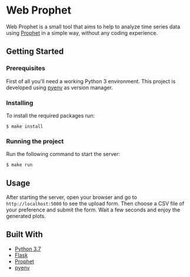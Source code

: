 # Web Prophet

Web Prophet is a small tool that aims to help to analyze time series data using [Prophet](https://facebook.github.io/prophet/) in a simple way, without any coding experience.

## Getting Started

### Prerequisites

First of all you'll need a working Python 3 environment.
This project is developed using [pyenv](https://github.com/pyenv/pyenv) as version manager.

### Installing

To install the required packages run:

```
$ make install
```

### Running the project

Run the following command to start the server:
```
$ make run
```

## Usage

After starting the server, open your browser and go to `http://localhost:5000` to see the upload form.
Then choose a CSV file of your preference and submit the form. Wait a few seconds and enjoy the generated plots.

## Built With

* [Python 3.7](https://www.python.org/downloads/release/python-370/)
* [Flask](http://www.dropwizard.io/1.0.2/docs/) 
* [Prophet](https://github.com/facebook/prophet)
* [pyenv](https://github.com/pyenv/pyenv)
